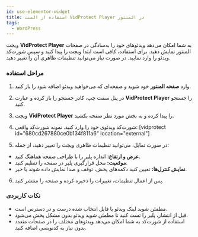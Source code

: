 ```yaml
---
id: use-elementor-widget
title: استفاده از المنت VidProtect Player در المنتور
tags:
  - WordPress
---
```


ویجت **VidProtect Player** به شما امکان می‌دهد ویدئوهای خود را به‌سادگی در صفحات المنتور نمایش دهید. برای استفاده، کافی است ابتدا ویجت را پیدا کنید و سپس شورت‌کد ویدئو را وارد نمایید. در صورت نیاز می‌توانید تنظیمات ظاهری آن را تغییر دهید.

### مراحل استفاده

1. وارد **صفحه المنتور** خود شوید و صفحه‌ای که می‌خواهید ویدئو اضافه شود را باز کنید.
2. در پنل سمت چپ، کادر جستجو را باز کرده و عبارت **VidProtect Player** را جستجو کنید.
3. ویجت **VidProtect Player** را پیدا کرده و به بخش مورد نظر صفحه بکشید.
4. شورت‌کد ویدئوی خود را وارد کنید. نمونه شورت‌کد واقعی: [vidprotect id="680cd267880ce0b134f811a6" location="external"]

5. در صورت تمایل، می‌توانید تنظیمات ظاهری ویجت را تغییر دهید، از جمله:
  - **عرض و ارتفاع:** اندازه پلیر را با طراحی صفحه هماهنگ کنید.
  - **موقعیت:** محل قرارگیری پلیر در صفحه را تنظیم کنید.
  - **نمایش کنترل‌ها:** تعیین کنید دکمه‌های پخش، توقف و صدا نمایش داده شوند یا خیر.

6. پس از اعمال تنظیمات، تغییرات را ذخیره کرده و صفحه را منتشر کنید.

### نکات کاربردی

- مطمئن شوید لینک ویدئو یا فایل انتخاب شده درست و در دسترس است.
- قبل از انتشار، پلیر را تست کنید تا مطمئن شوید ویدئو بدون مشکل پخش می‌شود.
- استفاده از شورت‌کد به شما امکان می‌دهد ویدئوهای مختلف را در صفحات متعدد بدون نیاز به کدنویسی اضافه کنید.
